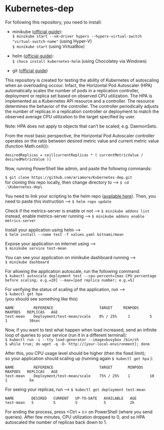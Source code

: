 # Kubernetes-dep

For following this repository, you need to install:

- minikube ([official guide](https://kubernetes.io/docs/tasks/tools/install-minikube/)):
  <br>`$ minikube start --vm-driver hyperv --hyperv-virtual-switch "virtual-switch-name"`  (using Hyper-V)
  <br>`$ minikube start`  (using VirtualBox)

- helm ([official guide](https://helm.sh/)):
 <br> `$ choco install kubernetes-helm` (using Chocolatey via Windows)

- git ([official guide](https://git-scm.com/download/win))

This repository is created for testing the ability of Kubernetes of autoscaling when an overloading occour. Infact, the Horizontal Pod Autoscaler (HPA) automatically scales the number of pods in a replication controller, deployment or replica set based on observed CPU utilization.
The HPA is implemented as a Kubernetes API resource and a controller. The resource determines the behavior of the controller. The controller periodically adjusts the number of replicas in a replication controller or deployment to match the observed average CPU utilization to the target specified by user.

Note: HPA does not apply to objects that can’t be scaled; e.g. DaemonSets.

From the most basic perspective, the Horizontal Pod Autoscaler controller operates on the ratio between desired metric value and current metric value (function Math.ceil()):

	desiredReplicas = ceil[currentReplicas * ( currentMetricValue / desiredMetricValue )]


Now, running PowerShell like admin, and paste the following commands:

  `$ git clone https://github.com/ariamore/Kubernetes-dep.git`
  <br> for cloning this repo locally, then change directory to -->  `$ cd .\Kubernetes-dep\`

You need to link your scripting to the helm repo ([available here](https://github.com/bitnami/charts)).
Then, you need to paste this instruction -->
  `$ helm repo update`

Check if the metrics-server is enable or not --> `$ minikube addons list`
<br> instead, enable metrics-server running -->  `$ minikube addons enable metrics-server`

Install your application using helm --><br>
`$ helm install --name test -f values.yaml bitnami/mean`

Expose your application on internet using --><br>
`$ minikube service test-mean`

You can see your application on minikube dashboard running --><br> `$ minikube dashboard`

For allowing the application autoscale, run the following command:<br>
`$ kubectl autoscale deployment test --cpu-percent=[max CPU percentage before scaling; e.g.=20] --max=[pod replica number; e.g.=5]`

For verifying the status of scaling of the application, run --><br> `$ kubectl get hpa`
<br>(you should see something like this)<br>

	NAME         REFERENCE                     TARGET     MINPODS   MAXPODS   REPLICAS   AGE
	test-mean    Deployment/test-mean/scale    0% / 25%     1         5         1          30sec


Now, if you want to test what happen when load increased, send an infinite loop of queries to your service (run it in a different terminal):<br>
	`$ kubectl run -i --tty load-generator --image=busybox /bin/sh`<br>
  `$ while true; do wget -q -O- http://[your-local-environment]; done`

After this, you CPU usage level should be higher (then the fixed limit);<br>
so your application should scaling up (running again `$ kubectl get hpa` ):

	NAME         REFERENCE                     TARGET       MINPODS   MAXPODS   REPLICAS   AGE
	test-mean    Deployment/test-mean/scale    75% / 25%    1         10        1          5m

For seeing your replicas, run -->
`$ kubectl get deployment test-mean`

	NAME        DESIRED   CURRENT   UP-TO-DATE   AVAILABLE   AGE
	test-mean   5         5         5            5           2h

For ending the process, press <Ctrl + c> on PowerShell (where you send queries). After few minutes, CPU utilization dropped to 0, and so HPA autoscaled the number of replicas back down to 1.
